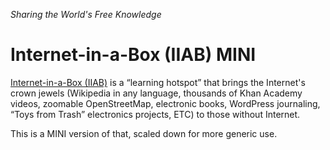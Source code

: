 *Sharing the World's Free Knowledge*

# Internet-in-a-Box (IIAB) MINI

[Internet-in-a-Box (IIAB)](https://internet-in-a-box.org) is a “learning hotspot” that brings the Internet's crown jewels
(Wikipedia in any language, thousands of Khan Academy videos, zoomable OpenStreetMap, electronic books, WordPress journaling, “Toys from Trash” electronics projects, ETC) to those without Internet.

This is a MINI version of that, scaled down for more generic use.
